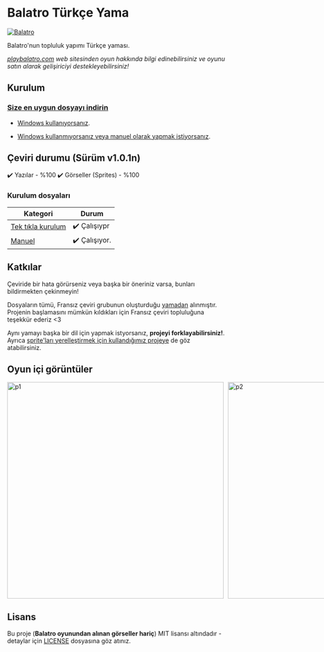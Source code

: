 # Balatro Türkçe Yama

[![Balatro](https://www.playbalatro.com/assets/logo2-C9SU2BrI.png)](https://www.playbalatro.com/)

Balatro'nun topluluk yapımı Türkçe yaması.

_[playbalatro.com](https://www.playbalatro.com/) web sitesinden oyun hakkında bilgi edinebilirsiniz ve oyunu satın alarak gelişiriciyi destekleyebilirsiniz!_

## Kurulum

### [Size en uygun dosyayı indirin](https://github.com/ceeprus/balatro-turkish-translations/releases/latest)

- [Windows kullanıyorsanız](QUICKSTART.md).

- [Windows kullanmıyorsanız veya manuel olarak yapmak istiyorsanız](INSTALL.md).

## Çeviri durumu (Sürüm v1.0.1n)

✔️ Yazılar - %100
✔️ Görseller (Sprites) - %100

### Kurulum dosyaları

| Kategori                              | Durum          |
| ------------------------------------- | -------------- |
| [Tek tıkla kurulum](QUICKSTART.md)    | ✔️ Çalışıypr  | 
| [Manuel](INSTALL.md)                  | ✔️ Çalışıyor. |

## Katkılar

Çeviride bir hata görürseniz veya başka bir öneriniz varsa, bunları bildirmekten çekinmeyin!

Dosyaların tümü, Fransız çeviri grubunun oluşturduğu [yamadan](https://github.com/FrBmt-BIGetNouf/balatro-french-translations/) alınmıştır. Projenin başlamasını mümkün kıldıkları için Fransız çeviri topluluğuna teşekkür ederiz <3

Aynı yamayı başka bir dil için yapmak istyorsanız, **projeyi forklayabilirsiniz!**. Ayrıca [sprite'ları yerelleştirmek için kullandığımız projeye](https://github.com/ceeprus/balatro-sprites-i18n) de göz atabilirsiniz.

## Oyun içi görüntüler
<div style="display: flex; gap: 10px;">
  <img src="https://i.imgur.com/S4jt2kx.png" alt="p1" width="500">
  <img src="https://i.imgur.com/3PKsK80.png" alt="p2" width="500">
  <img src="https://i.imgur.com/rgT6JDA.png" alt="p3" width="500">
  <img src="https://i.imgur.com/laOnQFf.png" alt="p4" width="500">
  <img src="https://i.imgur.com/LUNAR5y.png" alt="p5" width="500">
  <img src="https://i.imgur.com/edeDJ6n.png" alt="p6" width="500">
</div>

## Lisans

Bu proje (**Balatro oyunundan alınan görseller hariç**) MIT lisansı altındadır - detaylar için [LICENSE](LICENSE) dosyasına göz atınız.
